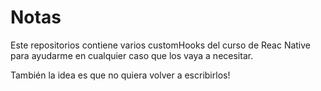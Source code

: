 # Notas

Este repositorios contiene varios customHooks del curso de Reac Native para ayudarme en cualquier caso que los vaya a necesitar.

También la idea es que no quiera volver a escribirlos!